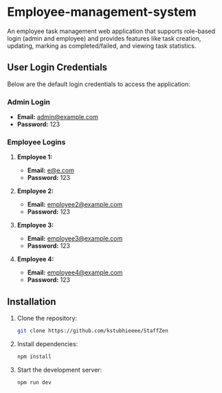 # Employee-management-system

An employee task management web application that supports role-based login (admin and employee) 
and provides features like task creation, updating, marking as completed/failed, and viewing task statistics.

## User Login Credentials

Below are the default login credentials to access the application:

### Admin Login
- **Email:** [admin@example.com](mailto:admin@example.com)
- **Password:** 123

### Employee Logins
1. **Employee 1:**
   - **Email:** [e@e.com](mailto:e@e.com)
   - **Password:** 123

2. **Employee 2:**
   - **Email:** [employee2@example.com](mailto:employee2@example.com)
   - **Password:** 123

3. **Employee 3:**
   - **Email:** [employee3@example.com](mailto:employee3@example.com)
   - **Password:** 123
     
3. **Employee 4:**
   - **Email:** [employee4@example.com](mailto:employee4@example.com)
   - **Password:** 123
  

## Installation

1. Clone the repository:
   ```sh
   git clone https://github.com/kstubhieeee/StaffZen
   ```

2. Install dependencies:
   ```sh
   npm install
   ```

3. Start the development server:
   ```sh
   npm run dev
   ```










   

